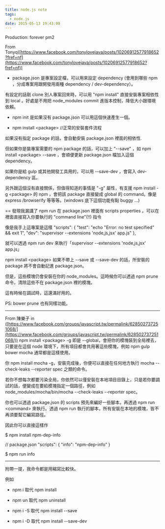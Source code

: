 ```yaml
---
title: node.js note
tags:
  - node.js
date: 2015-05-13 19:43:00
---
```


Production:
forever
pm2

From Tonyq([https://www.facebook.com/tonylovejava/posts/10206912577918652?fref=nf](https://www.facebook.com/tonylovejava/posts/10206912577918652?fref=nf))
* package.json 是專案設定檔，可以用來設定 dependency (會用到哪些 npm ，分成專案用跟開發用兩種 dependency / dev-dependency）。

有設定的話剛 clone 別人專案回來時，可以用 "npm install" 直接安裝專案相依性到 local 。好處是不用把 node_modules commit 進版本控制，降低大小跟環境依賴。

* npm init 是如果沒有 package.json 可以用這個快速產生一個。

* npm install &lt;package&gt; //正常的安裝套件流程

如果沒有指定 package 的話，會自動安裝 package.json 裡面的相依性.

但如果你是裝專案需要的 npm package 的話，可以加上 "--save" ，如 npm install &lt;package&gt; --save ，會順便更新 package.json 檔加入這個 dependency。

如果你是給 gulp 或其他開發工具用的，可以用 --save-dev ，會寫入 dev-dependency 區。

另外跟這個沒有直接關係，但值得知道的事情是 "-g" 屬性，有支援 npm install -g &lt;package&gt; 的 npm ，會把該 package 直接變成 global 的 command。像是 express /browserify 等等等。(windows 底下這個功能有點 buggy ...)

==
發現我漏講了 npm run
在 package.json 裡面有 scripts properties 。可以在裡面直接寫入你要執行的 "command line"(!!) 指令

像是我手上這專案是這樣
"scripts": {
"test": "echo \"Error: no test specified\" &amp;&amp; exit 1",
"dev": "supervisor --extensions 'node,js,jsx' app.js"
},

就可以透過 npm run dev 來執行「supervisor --extensions 'node,js,jsx' app.js」

npm install &lt;package&gt; 如果不帶上 --save 或 --save-dev 的話，所安裝的 package 將不會自動記進 package.json。

但是，這些模塊仍會安裝在你的 node_modules。這時候你可以透過 npm prune 命令，清除這些不在 package.json 裡的模塊。

這有時候在調試時，這還滿好用的。

PS: bower prune 也有同樣功能。

-----

From 陳樂子 in ([https://www.facebook.com/groups/javascript.tw/permalink/628502737251068/](https://www.facebook.com/groups/javascript.tw/permalink/628502737251068/))
npm install &lt;package&gt; -g 即是 --global，會把你的模塊裝到全局裡去，只要是在這個 node 環境下，所有項目都會共用著這些模塊，例如 npm gulp bower mocha 通常都是這樣使用。

你 npm install mocha -g，安裝完成後，你便可以直接在任何地方執行 mocha --check-leaks --reporter spec 之類的命令。

若你不想每次都要污染全局，你依然可以僅安裝在本地項目目錄上，只是若你要調試的話，便變成在要給模塊指定一個路徑，例如 node_modules/mocha/bin/mocha --check-leaks --reporter spec。

你也可以透過 package.json 的 scripts 預先來編好一些腳本，再透過 npm run &lt;command&gt; 來執行。透過 npm run 執行的腳本，所有安裝在本地的模塊，皆不再須要幫它編寫路徑。

因此你可以直接這樣作

$ npm install npm-dep-info

// package.json
"scripts": {
"info": "npm-dep-info"
}

$ npm run info

-----

附帶一提，我命令都是用縮寫比較快。

例如

- npm i 取代 npm install

- npm un 取代 npm uninstall

- npm i -S 取代 npm install --save

- npm i -D 取代 npm install --save-dev